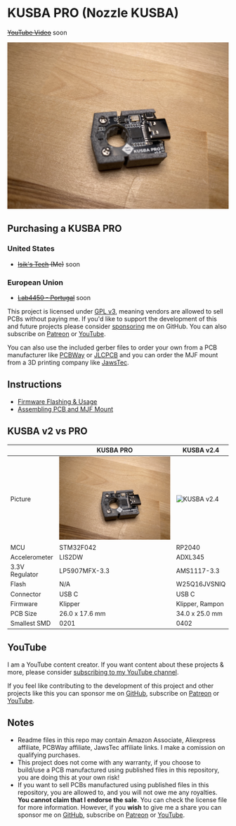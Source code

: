 # KUSBA PRO (Nozzle KUSBA)
~~[YouTube Video](.)~~ soon

![KUSBA PRO](./Images/PCB.jpg)

## Purchasing a KUSBA PRO
### United States
- ~~[Isik's Tech](.) (Me)~~ soon
### European Union
- ~~[Lab4450 - Portugal](.)~~ soon

This project is licensed under [GPL v3](./LICENSE), meaning vendors are allowed to sell PCBs without paying me. If you'd like to support the development of this and future projects please consider [sponsoring](https://github.com/sponsors/xbst) me on GitHub. You can also subscribe on [Patreon](https://l.isiks.tech/patreon) or [YouTube](https://l.isiks.tech/member).

You can also use the included gerber files to order your own from a PCB manufacturer like [PCBWay](https://www.pcbway.com/setinvite.aspx?inviteid=374841) or [JLCPCB](https://jlcpcb.com/) and you can order the MJF mount from a 3D printing company like [JawsTec](https://www.jawstec.com/3d-printing-service/?aff=6).
<br>

## Instructions

- [Firmware Flashing & Usage](./Docs/Firmware.md)
- [Assembling PCB and MJF Mount](./Docs/Mount.md)

## KUSBA v2 vs PRO

|             |KUSBA PRO|KUSBA v2.4|
|-------------|---------|----------|
|Picture      |![KUSBA PRO](./Images/PCB.jpg)|![KUSBA v2.4](https://github.com/xbst/KUSBA/blob/main/Images/v2.jpg)|
|MCU          |STM32F042|RP2040    |
|Accelerometer|LIS2DW   |ADXL345   |
|3.3V Regulator|LP5907MFX-3.3|AMS1117-3.3|
|Flash        |N/A      |W25Q16JVSNIQ|
|Connector    |USB C    |USB C     |
|Firmware     |Klipper  |Klipper, Rampon|
|PCB Size     |26.0 x 17.6 mm|34.0 x 25.0 mm|
|Smallest SMD |0201     |0402      |

## YouTube

I am a YouTube content creator. If you want content about these projects & more, please consider [subscribing to my YouTube channel](https://www.youtube.com/channel/UClAWYmCkHjsbaX9Wz1df2mg).
<br>

If you feel like contributing to the development of this project and other projects like this you can sponsor me on [GitHub](https://github.com/sponsors/xbst), subscribe on [Patreon](https://l.isiks.tech/patreon) or [YouTube](https://l.isiks.tech/member).

## Notes
- Readme files in this repo may contain Amazon Associate, Aliexpress affiliate, PCBWay affiliate, JawsTec affiliate links. I make a comission on qualifying purchases.
- This project does not come with any warranty, if you choose to build/use a PCB manufactured using published files in this repository, you are doing this at your own risk!
- If you want to sell PCBs manufactured using published files in this repository, you are allowed to, and you will not owe me any royalties. **You cannot claim that I endorse the sale**. You can check the license file for more information. However, if you **wish** to give me a share you can sponsor me on [GitHub](https://github.com/sponsors/xbst), subscribe on [Patreon](https://l.isiks.tech/patreon) or [YouTube](https://l.isiks.tech/member).
